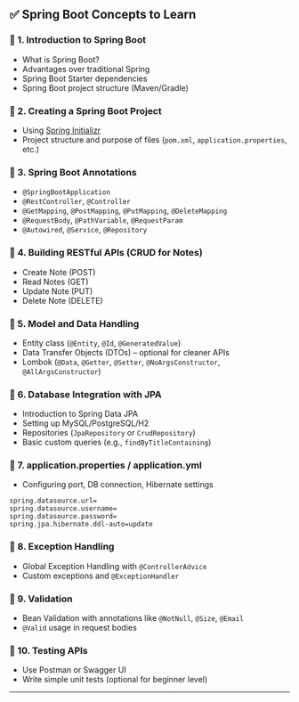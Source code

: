 ## ✅ **Spring Boot Concepts to Learn**

### 🔹 1. **Introduction to Spring Boot**

* What is Spring Boot?
* Advantages over traditional Spring
* Spring Boot Starter dependencies
* Spring Boot project structure (Maven/Gradle)

### 🔹 2. **Creating a Spring Boot Project**

* Using [Spring Initializr](https://start.spring.io/)
* Project structure and purpose of files (`pom.xml`, `application.properties`, etc.)

### 🔹 3. **Spring Boot Annotations**

* `@SpringBootApplication`
* `@RestController`, `@Controller`
* `@GetMapping`, `@PostMapping`, `@PutMapping`, `@DeleteMapping`
* `@RequestBody`, `@PathVariable`, `@RequestParam`
* `@Autowired`, `@Service`, `@Repository`

### 🔹 4. **Building RESTful APIs (CRUD for Notes)**

* Create Note (POST)
* Read Notes (GET)
* Update Note (PUT)
* Delete Note (DELETE)

### 🔹 5. **Model and Data Handling**

* Entity class (`@Entity`, `@Id`, `@GeneratedValue`)
* Data Transfer Objects (DTOs) – optional for cleaner APIs
* Lombok (`@Data`, `@Getter`, `@Setter`, `@NoArgsConstructor`, `@AllArgsConstructor`)

### 🔹 6. **Database Integration with JPA**

* Introduction to Spring Data JPA
* Setting up MySQL/PostgreSQL/H2
* Repositories (`JpaRepository` or `CrudRepository`)
* Basic custom queries (e.g., `findByTitleContaining`)

### 🔹 7. **application.properties / application.yml**

* Configuring port, DB connection, Hibernate settings

```properties
spring.datasource.url=
spring.datasource.username=
spring.datasource.password=
spring.jpa.hibernate.ddl-auto=update
```

### 🔹 8. **Exception Handling**

* Global Exception Handling with `@ControllerAdvice`
* Custom exceptions and `@ExceptionHandler`

### 🔹 9. **Validation**

* Bean Validation with annotations like `@NotNull`, `@Size`, `@Email`
* `@Valid` usage in request bodies

### 🔹 10. **Testing APIs**

* Use Postman or Swagger UI
* Write simple unit tests (optional for beginner level)

---
